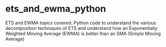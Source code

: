 # ets_and_ewma_python
ETS and EWMA topics covered.
Python code to understand the various decomposition techniques of ETS and understand how an Exponentially Weighted Moving Average (EWMA) is better than an SMA (Simple Moving Average)

